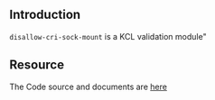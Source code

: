 ## Introduction

`disallow-cri-sock-mount` is a KCL validation module"

## Resource

The Code source and documents are [here](https://github.com/kcl-lang/artifacthub/tree/main/disallow-cri-sock-mount)
